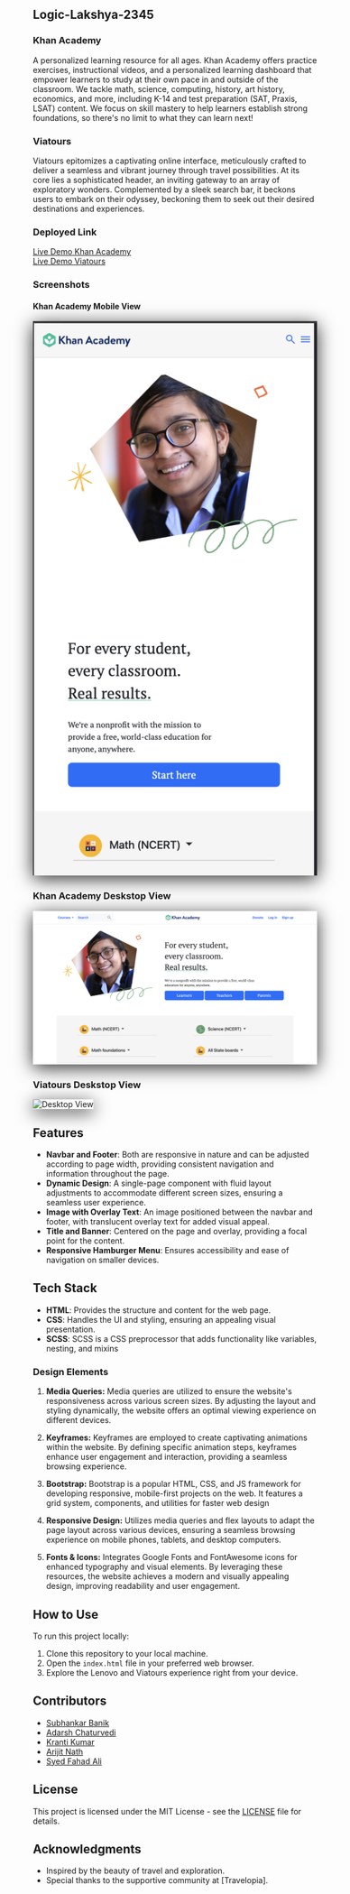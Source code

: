 ## Logic-Lakshya-2345

### Khan Academy

A personalized learning resource for all ages.
Khan Academy offers practice exercises, instructional videos, and a personalized learning dashboard that empower learners to study at their own pace in and outside of the classroom. We tackle math, science, computing, history, art history, economics, and more, including K-14 and test preparation (SAT, Praxis, LSAT) content. We focus on skill mastery to help learners establish strong foundations, so there's no limit to what they can learn next!

### Viatours

Viatours epitomizes a captivating online interface, meticulously crafted to deliver a seamless and vibrant journey through travel possibilities. At its core lies a sophisticated header, an inviting gateway to an array of exploratory wonders. Complemented by a sleek search bar, it beckons users to embark on their odyssey, beckoning them to seek out their desired destinations and experiences.

### Deployed Link

[Live Demo Khan Academy](https://khan-academy-clone-b34.netlify.app/)<br>
[Live Demo Viatours](https://project-learn-wise-figma-lakshya.netlify.app/)

### Screenshots

#### Khan Academy Mobile View

<img src="./mobileview.png" alt="Desktop View" style="box-shadow: 0px 6px 30px rgba(0, 0, 0, 0.8);">

### Khan Academy Deskstop View

<img src="./part1.png" alt="Desktop View" style="box-shadow: 0px 6px 30px rgba(0, 0, 0, 0.8);">

### Viatours Deskstop View

<img src="./Screenshot 2024-04-04 at 12.27.21 PM.png" alt="Desktop View" style="box-shadow: 0px 6px 30px rgba(0, 0, 0, 0.8);">

## Features

- **Navbar and Footer**: Both are responsive in nature and can be adjusted according to page width, providing consistent navigation and information throughout the page.
- **Dynamic Design**: A single-page component with fluid layout adjustments to accommodate different screen sizes, ensuring a seamless user experience.
- **Image with Overlay Text**: An image positioned between the navbar and footer, with translucent overlay text for added visual appeal.
- **Title and Banner**: Centered on the page and overlay, providing a focal point for the content.
- **Responsive Hamburger Menu**: Ensures accessibility and ease of navigation on smaller devices.

## Tech Stack

- **HTML**: Provides the structure and content for the web page.
- **CSS**: Handles the UI and styling, ensuring an appealing visual presentation.
- **SCSS**: SCSS is a CSS preprocessor that adds functionality like variables, nesting, and mixins

### Design Elements

1. **Media Queries:**
   Media queries are utilized to ensure the website's responsiveness across various screen sizes. By adjusting the layout and styling dynamically, the website offers an optimal viewing experience on different devices.

2. **Keyframes:**
   Keyframes are employed to create captivating animations within the website. By defining specific animation steps, keyframes enhance user engagement and interaction, providing a seamless browsing experience.

3. **Bootstrap:**
   Bootstrap is a popular HTML, CSS, and JS framework for developing responsive, mobile-first projects on the web. It features a grid system, components, and utilities for faster web design

4. **Responsive Design:**
   Utilizes media queries and flex layouts to adapt the page layout across various devices, ensuring a seamless browsing experience on mobile phones, tablets, and desktop computers.

5. **Fonts & Icons:**
   Integrates Google Fonts and FontAwesome icons for enhanced typography and visual elements. By leveraging these resources, the website achieves a modern and visually appealing design, improving readability and user engagement.

## How to Use

To run this project locally:

1. Clone this repository to your local machine.
2. Open the `index.html` file in your preferred web browser.
3. Explore the Lenovo and Viatours experience right from your device.

## Contributors

- [Subhankar Banik](https://github.com/subhankarbanik)
- [Adarsh Chaturvedi](https://github.com/Adarsh-ch)
- [Kranti Kumar](https://github.com/Kranti00)
- [Arijit Nath](https://github.com/Arijit9t7)
- [Syed Fahad Ali ](https://github.com/SyedFahadAli1)

## License

This project is licensed under the MIT License - see the [LICENSE](LICENSE) file for details.

## Acknowledgments

- Inspired by the beauty of travel and exploration.
- Special thanks to the supportive community at [Travelopia].
